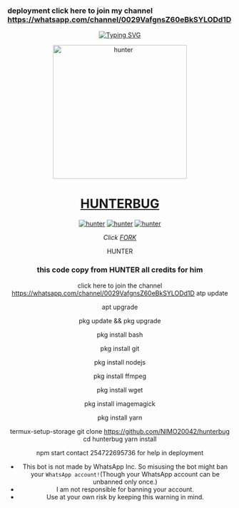 ### deployment click here to join my channel https://whatsapp.com/channel/0029VafgnsZ60eBkSYLODd1D
<div align="center">
     
 [![Typing SVG](https://readme-typing-svg.herokuapp.com?font=Rockstar-ExtraBold&color=F01&lines=HUNTERBUG+BOT+ＷＨＡＴＳＡＰＰ+ＢＯＴ)](https://git.io/typing-svg)



<p align="center">  
  <a href="https://whatsapp.com/channel/0029VafgnsZ60eBkSYLODd1D">
    <img alt="hunter" height="300" src="https://telegra.ph/file/45ddf38cf85560445af06.jpg">
    <h1 align="center">HUNTERBUG</h1>
  </a>
</p>
<p align="center">
<a href="https://github.com/hunterbug"><img title="hunter" src="https://img.shields.io/badge/hunter-black?style=for-the-badge&logo=Github(https://whatsapp.com/channel/0029VafgnsZ60eBkSYLODd1D)"></a> <a href="https://https://whatsapp.com/channel/0029VafgnsZ60eBkSYLODd1D"><img title="hunter" src="https://img.shields.io/badge/CHANNEL-red?style=for-the-badge&logo=whatsapp(https://whatsapp.com/channel/0029VafgnsZ60eBkSYLODd1D)"></a> <a href="https://wa.me/25422695736"><img title="hunter" src="https://img.shields.io/badge/CHAT US-green?style=for-the-badge&logo=whatsapp(https://whatsapp.com/channel/0029VafgnsZ60eBkSYLODd1D)"></a>

</details>

*Click [FORK](https://github.com/NIMO20042/hunterbug-fork)*

   
   
 HUNTER
### this code copy from HUNTER  all credits for him

click here to join the channel https://whatsapp.com/channel/0029VafgnsZ60eBkSYLODd1D
atp update
   

apt upgrade

pkg update && pkg upgrade

pkg install bash

 pkg install git

 pkg install nodejs

pkg install ffmpeg

pkg install wget

pkg install imagemagick

 pkg install yarn

termux-setup-storage
git clone https://github.com/NIMO20042/hunterbug 
 cd hunterbug
yarn install
  
    
npm start
contact 254722695736 for help in deployment



- This bot is not made by WhatsApp Inc. So misusing the bot might ban your `WhatsApp account!`(Though your WhatsApp account can be unbanned only once.)
- I am not responsible for banning your account.
- Use at your own risk by keeping this warning in mind.